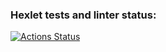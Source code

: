 ### Hexlet tests and linter status:
[![Actions Status](https://github.com/Mhexlet/layout-designer-project-lvl2/workflows/hexlet-check/badge.svg)](https://github.com/Mhexlet/layout-designer-project-lvl2/actions)